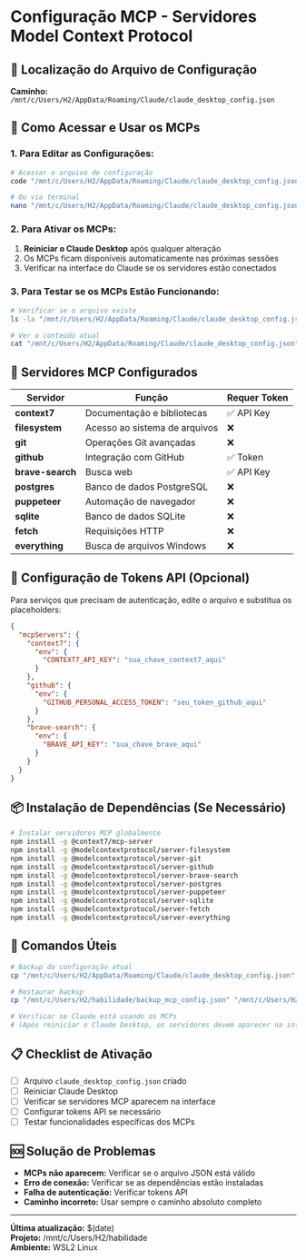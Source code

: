 # Configuração MCP - Servidores Model Context Protocol

## 📍 Localização do Arquivo de Configuração

**Caminho:** `/mnt/c/Users/H2/AppData/Roaming/Claude/claude_desktop_config.json`

## 🚀 Como Acessar e Usar os MCPs

### 1. Para Editar as Configurações:
```bash
# Acessar o arquivo de configuração
code "/mnt/c/Users/H2/AppData/Roaming/Claude/claude_desktop_config.json"

# Ou via terminal
nano "/mnt/c/Users/H2/AppData/Roaming/Claude/claude_desktop_config.json"
```

### 2. Para Ativar os MCPs:
1. **Reiniciar o Claude Desktop** após qualquer alteração
2. Os MCPs ficam disponíveis automaticamente nas próximas sessões
3. Verificar na interface do Claude se os servidores estão conectados

### 3. Para Testar se os MCPs Estão Funcionando:
```bash
# Verificar se o arquivo existe
ls -la "/mnt/c/Users/H2/AppData/Roaming/Claude/claude_desktop_config.json"

# Ver o conteúdo atual
cat "/mnt/c/Users/H2/AppData/Roaming/Claude/claude_desktop_config.json"
```

## 🔧 Servidores MCP Configurados

| Servidor | Função | Requer Token |
|----------|---------|--------------|
| **context7** | Documentação e bibliotecas | ✅ API Key |
| **filesystem** | Acesso ao sistema de arquivos | ❌ |
| **git** | Operações Git avançadas | ❌ |
| **github** | Integração com GitHub | ✅ Token |
| **brave-search** | Busca web | ✅ API Key |
| **postgres** | Banco de dados PostgreSQL | ❌ |
| **puppeteer** | Automação de navegador | ❌ |
| **sqlite** | Banco de dados SQLite | ❌ |
| **fetch** | Requisições HTTP | ❌ |
| **everything** | Busca de arquivos Windows | ❌ |

## 🔑 Configuração de Tokens API (Opcional)

Para serviços que precisam de autenticação, edite o arquivo e substitua os placeholders:

```json
{
  "mcpServers": {
    "context7": {
      "env": {
        "CONTEXT7_API_KEY": "sua_chave_context7_aqui"
      }
    },
    "github": {
      "env": {
        "GITHUB_PERSONAL_ACCESS_TOKEN": "seu_token_github_aqui"
      }
    },
    "brave-search": {
      "env": {
        "BRAVE_API_KEY": "sua_chave_brave_aqui"
      }
    }
  }
}
```

## 📦 Instalação de Dependências (Se Necessário)

```bash
# Instalar servidores MCP globalmente
npm install -g @context7/mcp-server
npm install -g @modelcontextprotocol/server-filesystem
npm install -g @modelcontextprotocol/server-git
npm install -g @modelcontextprotocol/server-github
npm install -g @modelcontextprotocol/server-brave-search
npm install -g @modelcontextprotocol/server-postgres
npm install -g @modelcontextprotocol/server-puppeteer
npm install -g @modelcontextprotocol/server-sqlite
npm install -g @modelcontextprotocol/server-fetch
npm install -g @modelcontextprotocol/server-everything
```

## 🔄 Comandos Úteis

```bash
# Backup da configuração atual
cp "/mnt/c/Users/H2/AppData/Roaming/Claude/claude_desktop_config.json" "/mnt/c/Users/H2/habilidade/backup_mcp_config.json"

# Restaurar backup
cp "/mnt/c/Users/H2/habilidade/backup_mcp_config.json" "/mnt/c/Users/H2/AppData/Roaming/Claude/claude_desktop_config.json"

# Verificar se Claude está usando os MCPs
# (Após reiniciar o Claude Desktop, os servidores devem aparecer na interface)
```

## 📋 Checklist de Ativação

- [ ] Arquivo `claude_desktop_config.json` criado
- [ ] Reiniciar Claude Desktop
- [ ] Verificar se servidores MCP aparecem na interface
- [ ] Configurar tokens API se necessário
- [ ] Testar funcionalidades específicas dos MCPs

## 🆘 Solução de Problemas

- **MCPs não aparecem:** Verificar se o arquivo JSON está válido
- **Erro de conexão:** Verificar se as dependências estão instaladas
- **Falha de autenticação:** Verificar tokens API
- **Caminho incorreto:** Usar sempre o caminho absoluto completo

---

**Última atualização:** $(date)  
**Projeto:** /mnt/c/Users/H2/habilidade  
**Ambiente:** WSL2 Linux
